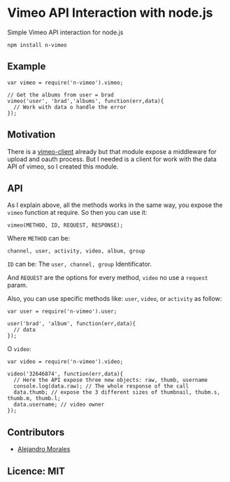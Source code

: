 # Vimeo API Interaction with node.js

Simple Vimeo API interaction for node.js

`npm install n-vimeo`
## Example

    var vimeo = require('n-vimeo').vimeo;

    // Get the albums from user = brad
    vimeo('user', 'brad','albums', function(err,data){
      // Work with data o handle the error
    });

## Motivation

There is a [vimeo-client](https://github.com/tih-ra/vimeo-client) already but that module expose a middleware for upload and oauth process. 
But I needed is a client for work with the data API of vimeo, so I created this module.

## API

As I explain above, all the methods works in the same way, you expose the `vimeo` function at require. So
then you can use it:

    vimeo(METHOD, ID, REQUEST, RESPONSE);

Where `METHOD` can be:

    channel, user, activity, video, album, group

`ID` can be: The `user, channel, group` Identificator.

And `REQUEST` are the options for every method, `video` no use a `request` param.

Also, you can use specific methods like: `user`, `video`, or `activity` as follow:

    var user = require('n-vimeo').user;

    user('brad', 'album', function(err,data){
      // data
    });

O `video`:
  
    var video = require('n-vimeo').video;

    video('32646874', function(err,data){
      // Here the API expose three new objects: raw, thumb, username
      console.log(data.raw); // The whole response of the call
      data.thumb; // expose the 3 different sizes of thumbnail, thubm.s, thumb.m, thumb.l;
      data.username; // video owner
    });

    

## Contributors

* [Alejandro Morales](http://alejandromorales.co.cc)

## Licence:  MIT
